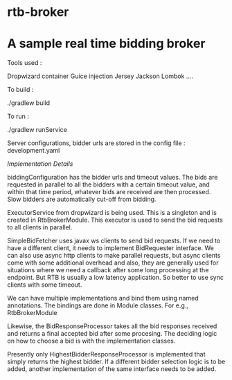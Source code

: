 # rtb-broker
A sample real time bidding broker
================================

Tools used :

Dropwizard container
Guice injection
Jersey
Jackson
Lombok
....

To build :

./gradlew build

To run : 

./gradlew runService

Server configurations, bidder urls are stored in the config file : development.yaml

*Implementation Details*

biddingConfiguration has the bidder urls and timeout values.
The bids are requested in parallel to all the bidders with a certain timeout value, and within that time period, whatever bids
are received are then processed. Slow bidders are automatically cut-off from bidding.

ExecutorService from dropwizard is being used. This is a singleton and is created in RtbBrokerModule. This executor is used to send the bid requests to all clients in parallel.

SimpleBidFetcher uses javax ws clients to send bid requests. If we need to have a different client, it needs to implement BidRequester interface. We can also use async http clients to make parallel requests, but async clients come with some additional overhead and also, they are generally used for situations where we need a callback after some long processing at the endpoint. But RTB is usually a low latency application. So better to use sync clients with some timeout.

We can have multiple implementations and bind them using named annotations. The bindings are done in Module classes. For e.g., RtbBrokerModule

Likewise, the BidResponseProcessor takes all the bid responses received and returns a final accepted bid after some procesing. The deciding logic on how to choose a bid is with the implementation classes.

Presently only HighestBidderResponseProcessor is implemented that simply returns the highest bidder.
If a different bidder selection logic is to be added, another implementation of the same interface needs to be added.




